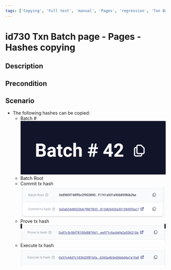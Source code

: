 ```yaml
---
tags: ['Copying', 'Full test', 'manual', 'Pages', 'regression', 'Txn Batch', 'Active']
---
```


# id730 Txn Batch page - Pages - Hashes copying

## Description


## Precondition


## Scenario
- The following hashes can be copied:
    - Batch #
![Screenshot](../../../../static/img/Pages/Batch%20page/id730_1.png)
    - Batch Root
    - Commit tx hash
![Screenshot](../../../../static/img/Pages/Batch%20page/id730_2.png)
    - Prove tx hash
![Screenshot](../../../../static/img/Pages/Batch%20page/id730_3.png)
    - Execute tx hash
![Screenshot](../../../../static/img/Pages/Batch%20page/id730_4.png)
